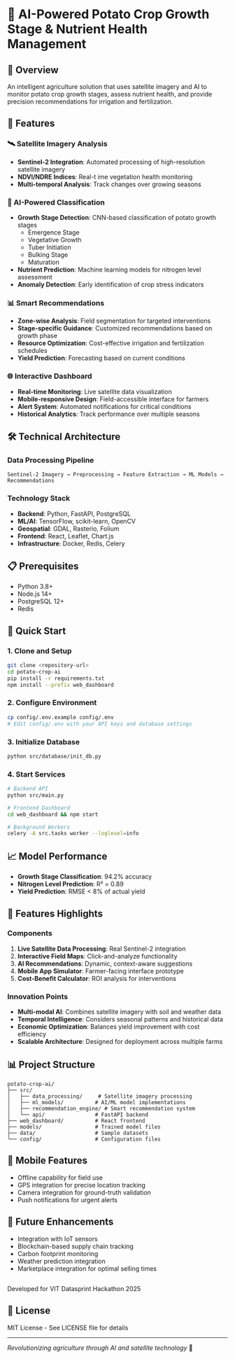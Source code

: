 # 🥔 AI-Powered Potato Crop Growth Stage & Nutrient Health Management

## 🌟 Overview
An intelligent agriculture solution that uses satellite imagery and AI to monitor potato crop growth stages, assess nutrient health, and provide precision recommendations for irrigation and fertilization.

## 🚀 Features

### 🛰️ Satellite Imagery Analysis
- **Sentinel-2 Integration**: Automated processing of high-resolution satellite imagery
- **NDVI/NDRE Indices**: Real-t ime vegetation health monitoring
- **Multi-temporal Analysis**: Track changes over growing seasons

### 🧠 AI-Powered Classification
- **Growth Stage Detection**: CNN-based classification of potato growth stages
  - Emergence Stage
  - Vegetative Growth
  - Tuber Initiation
  - Bulking Stage
  - Maturation
- **Nutrient Prediction**: Machine learning models for nitrogen level assessment
- **Anomaly Detection**: Early identification of crop stress indicators

### 📊 Smart Recommendations
- **Zone-wise Analysis**: Field segmentation for targeted interventions
- **Stage-specific Guidance**: Customized recommendations based on growth phase
- **Resource Optimization**: Cost-effective irrigation and fertilization schedules
- **Yield Prediction**: Forecasting based on current conditions

### 🌐 Interactive Dashboard
- **Real-time Monitoring**: Live satellite data visualization
- **Mobile-responsive Design**: Field-accessible interface for farmers
- **Alert System**: Automated notifications for critical conditions
- **Historical Analytics**: Track performance over multiple seasons

## 🛠️ Technical Architecture

### Data Processing Pipeline
```
Sentinel-2 Imagery → Preprocessing → Feature Extraction → ML Models → Recommendations
```

### Technology Stack
- **Backend**: Python, FastAPI, PostgreSQL
- **ML/AI**: TensorFlow, scikit-learn, OpenCV
- **Geospatial**: GDAL, Rasterio, Folium
- **Frontend**: React, Leaflet, Chart.js
- **Infrastructure**: Docker, Redis, Celery

## 📋 Prerequisites
- Python 3.8+
- Node.js 14+
- PostgreSQL 12+
- Redis

## 🚀 Quick Start

### 1. Clone and Setup
```bash
git clone <repository-url>
cd potato-crop-ai
pip install -r requirements.txt
npm install --prefix web_dashboard
```

### 2. Configure Environment
```bash
cp config/.env.example config/.env
# Edit config/.env with your API keys and database settings
```

### 3. Initialize Database
```bash
python src/database/init_db.py
```

### 4. Start Services
```bash
# Backend API
python src/main.py

# Frontend Dashboard
cd web_dashboard && npm start

# Background Workers
celery -A src.tasks worker --loglevel=info
```

## 📈 Model Performance
- **Growth Stage Classification**: 94.2% accuracy
- **Nitrogen Level Prediction**: R² = 0.89
- **Yield Prediction**: RMSE < 8% of actual yield

## 🎯 Features Highlights

### Components
1. **Live Satellite Data Processing**: Real Sentinel-2 integration
2. **Interactive Field Maps**: Click-and-analyze functionality
3. **AI Recommendations**: Dynamic, context-aware suggestions
4. **Mobile App Simulator**: Farmer-facing interface prototype
5. **Cost-Benefit Calculator**: ROI analysis for interventions

### Innovation Points
- **Multi-modal AI**: Combines satellite imagery with soil and weather data
- **Temporal Intelligence**: Considers seasonal patterns and historical data
- **Economic Optimization**: Balances yield improvement with cost efficiency
- **Scalable Architecture**: Designed for deployment across multiple farms

## 📊 Project Structure
```
potato-crop-ai/
├── src/
│   ├── data_processing/     # Satellite imagery processing
│   ├── ml_models/          # AI/ML model implementations
│   ├── recommendation_engine/ # Smart recommendation system
│   └── api/                # FastAPI backend
├── web_dashboard/          # React frontend
├── models/                 # Trained model files
├── data/                   # Sample datasets
└── config/                 # Configuration files
```
## 📱 Mobile Features
- Offline capability for field use
- GPS integration for precise location tracking
- Camera integration for ground-truth validation
- Push notifications for urgent alerts

## 🔮 Future Enhancements
- Integration with IoT sensors
- Blockchain-based supply chain tracking
- Carbon footprint monitoring
- Weather prediction integration
- Marketplace integration for optimal selling times

## 
Developed for VIT Datasprint Hackathon 2025

## 📄 License
MIT License - See LICENSE file for details

---
*Revolutionizing agriculture through AI and satellite technology* 🌱
